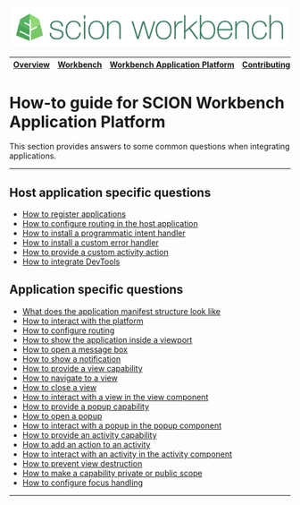 ![SCION Workbench](/resources/site/logo/scion-workbench-banner.png)

[Overview][menu-overview] | [Workbench][menu-workbench] | [Workbench&nbsp;Application&nbsp;Platform][menu-workbench-application-platform] | [Contributing][menu-contributing] | [Changelog][menu-changelog] | [Sponsoring][menu-sponsoring] | [Links][menu-links]
|---|---|---|---|---|---|---|

# How-to guide for SCION Workbench Application Platform

This section provides answers to some common questions when integrating applications.

***

## Host application specific questions
- [How to register applications](how-to-register-applications.md)
- [How to configure routing in the host application](how-to-configure-routing-in-the-host-application.md)
- [How to install a programmatic intent handler](how-to-install-a-programmatic-intent-handler.md)
- [How to install a custom error handler ](how-to-install-a-custom-error-handler.md)
- [How to provide a custom activity action](how-to-provide-a-custom-activity-action.md)
- [How to integrate DevTools](how-to-integrate-devtools.md)


## Application specific questions
- [What does the application manifest structure look like](what-does-the-application-manifest-structure-look-like.md)
- [How to interact with the platform](how-to-interact-with-the-platform.md)
- [How to configure routing](how-to-configure-routing-in-the-sub-application.md)
- [How to show the application inside a viewport](how-to-show-the-application-inside-a-viewport.md)
- [How to open a message box](how-to-open-a-message-box.md)
- [How to show a notification](how-to-show-a-notification.md)
- [How to provide a view capability](how-to-provide-a-view-capability.md)
- [How to navigate to a view](how-to-navigate-to-a-view.md)
- [How to close a view](how-to-close-a-view.md)
- [How to interact with a view in the view component](how-to-interact-with-a-view.md)
- [How to provide a popup capability](how-to-provide-a-popup-capability.md)
- [How to open a popup](how-to-open-a-popup.md)
- [How to interact with a popup in the popup component](how-to-interact-with-a-popup.md)
- [How to provide an activity capability](how-to-provide-an-activity-capability.md)
- [How to add an action to an activity](how-to-add-an-action-to-an-activity.md)
- [How to interact with an activity in the activity component](how-to-interact-with-an-activity.md)
- [How to prevent view destruction](how-to-prevent-view-destruction.md)
- [How to make a capability private or public scope](how-to-make-a-capability-private-or-public-scope.md)
- [How to configure focus handling](how-to-configure-focus-handling.md)


***

[menu-overview]: /README.md
[menu-workbench]: /resources/site/workbench.md
[menu-workbench-application-platform]: /resources/site/workbench-application-platform.md
[menu-contributing]: /CONTRIBUTING.md
[menu-changelog]: /resources/site/changelog.md
[menu-sponsoring]: /resources/site/sponsors.md
[menu-links]: /resources/site/links.md

